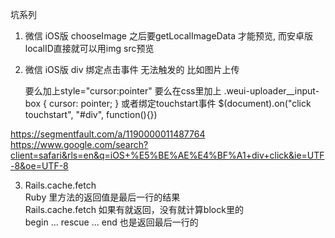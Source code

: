 坑系列


1. 微信 iOS版
chooseImage 之后要getLocalImageData 才能预览, 而安卓版localID直接就可以用img src预览  


2. 微信 iOS版
div 绑定点击事件 无法触发的
比如图片上传 <div class="weui-uploader__input-box" id='picker1' style="cursor:pointer">
要么加上style="cursor:pointer"
要么在css里加上
.weui-uploader__input-box {
  cursor: pointer;
}
或者绑定touchstart事件
$(document).on("click touchstart", "#div", function(){})  

https://segmentfault.com/a/1190000011487764
https://www.google.com/search?client=safari&rls=en&q=iOS+%E5%BE%AE%E4%BF%A1+div+click&ie=UTF-8&oe=UTF-8


3. Rails.cache.fetch   
Ruby 里方法的返回值是最后一行的结果  
Rails.cache.fetch 如果有就返回，没有就计算block里的  
begin ... rescue ... end 也是返回最后一行的  

